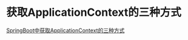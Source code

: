 # 获取ApplicationContext的三种方式

[SpringBoot中获取ApplicationContext的三种方式](https://blog.csdn.net/weixin_38361347/article/details/89304414)
